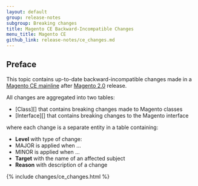 ```yaml
---
layout: default
group: release-notes
subgroup: Breaking changes
title: Magento CE Backward-Incompatible Changes
menu_title: Magento CE
github_link: release-notes/ce_changes.md
---
```


## Preface

This topic contains up-to-date backward-incompatible changes made in a [Magento CE mainline][] after [Magento 2.0][] release.

All changes are aggregated into two tables:

- [Class][] that contains breaking changes made to Magento classes
- [Interface][] that contains breaking changes to the Magento interface

where each change is a separate entity in a table containing:

- **Level** with type of change:
 - MAJOR is applied when ...
 - MINOR is applied when ...
- **Target** with the name of an affected subject
- **Reason** with description of a change

{% include changes/ce_changes.html %}

[Magento CE mainline]: https://github.com/magento/magento2
[Magento 2.0]: https://github.com/magento/magento2/tree/4cae5d058b7ad877b2ec7d2b6fa0a500f7c16860